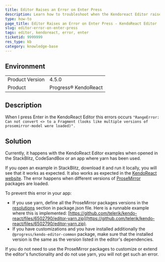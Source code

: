 ```yaml
---
title: Editor Raises an Error on Enter Press
description: Learn how to troubleshoot when the Kendoreact Editor raises an error on Enter press.
type: how-to
page_title: Editor Raises an Error on Enter Press - KendoReact Editor
slug: editor-error-on-enter-press
tags: editor, kendoreact, error, enter
ticketid: 9999999
res_type: kb
category: knowledge-base
---
```


## Environment

<table>
	<tbody>
		<tr>
			<td>Product Version</td>
			<td>4.5.0</td>
		</tr>
		<tr>
			<td>Product</td>
			<td>Progress® KendoReact</td>
		</tr>
	</tbody>
</table>


## Description

When I press Enter in the KendoReact Editor this errors occurs `"RangeError: Can not convert <> to a Fragment (looks like multiple versions of prosemirror-model were loaded)".`

## Solution

Currently, it happens with the KendoReact Editor examples when opened in the StackBlitz, CodeSandBox or an app where yarn has been used.

If you open an example in StackBlitz, download it and run it locally, you will see that it works as expected. It also works as expected in the [KendoReact website](https://www.telerik.com/kendo-react-ui/components/editor/paste/). The error happens when different versions of [ProseMirror](https://prosemirror.net/) packages are loaded.

To prevent this error in your app:

- If you use yarn, define all the ProseMirror packages versions in the [resolutions](https://classic.yarnpkg.com/en/docs/selective-version-resolutions/) section in package.json file. Here is a runnable example where this is implemented: [https://github.com/telerik/kendo-react/files/6502790/editor-yarn.zip](https://github.com/telerik/kendo-react/files/6502790/editor-yarn.zip).
- If you have customizations and you have installed additionally the `@progress/kendo-editor-common` package, make sure that the installed version is the same as the version listed in the editor's dependencies.

If you do not need to use the ProseMirror packages to customize or extend the editor's functionality and do not use yarn, you will not get such an error.
